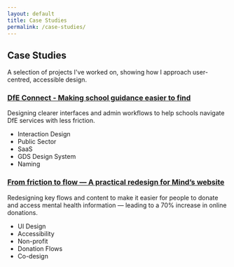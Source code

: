 ```yaml
---
layout: default
title: Case Studies
permalink: /case-studies/
---
```


<section id="intro-section">
  <h1>Case Studies</h1>
  <div class="intro-wrapper">
  <p>A selection of projects I've worked on, showing how I approach user-centred, accessible design.</p>
  </div>
</section>

<section id="case-studies-list">

  <article class="card">
    <h3><a href="/case-studies/dfe-connect">DfE Connect - Making school guidance easier to find</a></h3>
    <p>Designing clearer interfaces and admin workflows to help schools navigate DfE services with less friction.</p>
    <ul class="tags">
      <li>Interaction Design</li>
      <li>Public Sector</li>
      <li>SaaS</li>
      <li>GDS Design System</li>
      <li>Naming</li>
    </ul>
  </article>

  <article class="card">
    <h3><a href="/case-studies/mind-website-redesign">From friction to flow — A practical redesign for Mind’s website</a></h3>
    <p>Redesigning key flows and content to make it easier for people to donate and access mental health information — leading to a 70% increase in online donations.</p>
    <ul class="tags">
      <li>UI Design</li>
      <li>Accessibility</li>
      <li>Non-profit</li>
      <li>Donation Flows</li>
      <li>Co-design</li>
    </ul>
  </article>

</section>